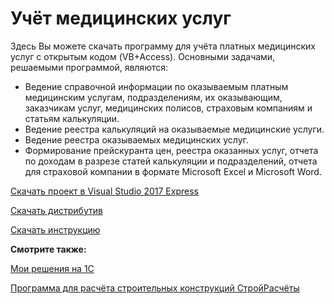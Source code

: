# Учёт медицинских услуг
Здесь Вы можете скачать программу для учёта платных медицинских услуг с открытым кодом (VB+Access). Основными задачами, решаемыми программой, являются: 
  - Ведение справочной информации по оказываемым платным медицинским услугам, подразделениям, их оказывающим, заказчикам услуг, медицинских полисов, страховым компаниям и статьям калькуляции.
  - Ведение реестра калькуляций на оказываемые медицинские услуги.
  - Ведение реестра оказываемых медицинских услуг.
  - Формирование прейскуранта цен, реестра оказанных услуг, отчета по доходам в разрезе статей калькуляции и подразделений, отчета для страховой компании в формате Microsoft Excel и Microsoft Word.
  
[Скачать проект в Visual Studio 2017 Express](https://github.com/RBaskakov/1C/UchetPU/УчётПУ.dt)

[Скачать дистрибутив](https://github.com/RBaskakov/1C)

[Скачать инструкцию](https://github.com/RBaskakov/1C)

**Смотрите также:**

[Мои решения на 1С](https://github.com/RBaskakov/1C)

[Программа для расчёта строительных конструкций СтройРасчёты](https://github.com/RBaskakov/1C)
